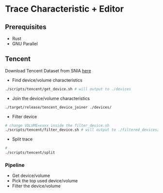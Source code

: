 # Trace Characteristic + Editor

## Prerequisites

- Rust
- GNU Parallel

## Tencent

Download Tencent Dataset from SNIA [here](http://iotta.snia.org/traces/parallel/27917?n=10&page=1)

- Find device/volume characteristics

```bash
./scripts/tencent/get_device.sh # will output to ./devices
```

- Join the device/volume characteristics

```bash
./target/release/tencent_device_joiner ./devices/
```

- Filter device

```bash
# change VOLUME=xxxx inside the filter_device.sh
./scripts/tencent/filter_device.sh # will output to ./filtered_devices/xxxx
```

- Split trace

```bash
# 
./scripts/tencent/split
```

### Pipeline

- Get device/volume
- Pick the top used device/volume
- Filter the device/volume


